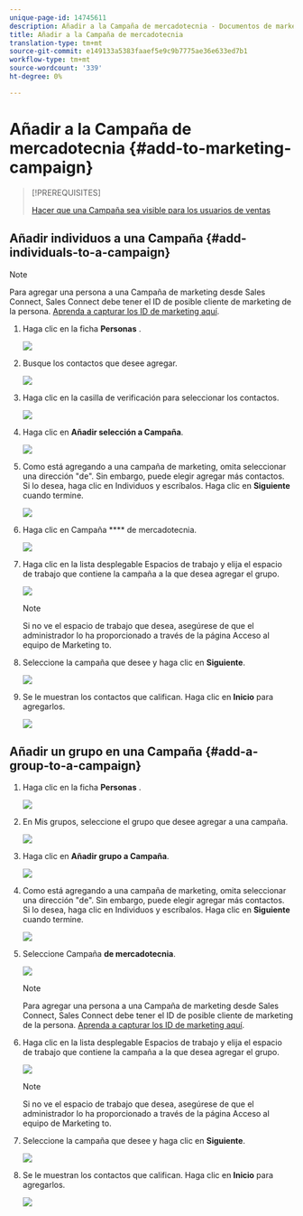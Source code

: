 ```yaml
---
unique-page-id: 14745611
description: Añadir a la Campaña de mercadotecnia - Documentos de marketing - Documentación del producto
title: Añadir a la Campaña de mercadotecnia
translation-type: tm+mt
source-git-commit: e149133a5383faaef5e9c9b7775ae36e633ed7b1
workflow-type: tm+mt
source-wordcount: '339'
ht-degree: 0%

---
```



# Añadir a la Campaña de mercadotecnia {#add-to-marketing-campaign}

>[!PREREQUISITES]
>
>[Hacer que una Campaña sea visible para los usuarios de ventas](http://docs.marketo.com/x/NwDh)

## Añadir individuos a una Campaña {#add-individuals-to-a-campaign}

>[!NOTE]
>
>Para agregar una persona a una Campaña de marketing desde Sales Connect, Sales Connect debe tener el ID de posible cliente de marketing de la persona. [Aprenda a capturar los ID de marketing aquí](http://docs.marketo.com/x/CQXLAQ).

1. Haga clic en la ficha **Personas** .

   ![](assets/one-3.png)

1. Busque los contactos que desee agregar.

   ![](assets/two-3.png)

1. Haga clic en la casilla de verificación para seleccionar los contactos.

   ![](assets/three-3.png)

1. Haga clic en **Añadir selección a Campaña**.

   ![](assets/four-3.png)

1. Como está agregando a una campaña de marketing, omita seleccionar una dirección &quot;de&quot;. Sin embargo, puede elegir agregar más contactos. Si lo desea, haga clic en Individuos y escríbalos. Haga clic en **Siguiente** cuando termine.

   ![](assets/five-2.png)

1. Haga clic en Campaña **** de mercadotecnia.

   ![](assets/six-1.png)

1. Haga clic en la lista desplegable Espacios de trabajo y elija el espacio de trabajo que contiene la campaña a la que desea agregar el grupo.

   ![](assets/seven-1.png)

   >[!NOTE]
   >
   >Si no ve el espacio de trabajo que desea, asegúrese de que el administrador lo ha proporcionado a través de la página Acceso al equipo de Marketing to.

1. Seleccione la campaña que desee y haga clic en **Siguiente**.

   ![](assets/eight.png)

1. Se le muestran los contactos que califican. Haga clic en **Inicio** para agregarlos.

   ![](assets/nine.png)

## Añadir un grupo en una Campaña {#add-a-group-to-a-campaign}

1. Haga clic en la ficha **Personas** .

   ![](assets/one-3.png)

1. En Mis grupos, seleccione el grupo que desee agregar a una campaña.

   ![](assets/eleven.png)

1. Haga clic en **Añadir grupo a Campaña**.

   ![](assets/twelve.png)

1. Como está agregando a una campaña de marketing, omita seleccionar una dirección &quot;de&quot;. Sin embargo, puede elegir agregar más contactos. Si lo desea, haga clic en Individuos y escríbalos. Haga clic en **Siguiente** cuando termine.

   ![](assets/thirteen.png)

1. Seleccione Campaña **de mercadotecnia**.

   ![](assets/six-1.png)

   >[!NOTE]
   >
   >Para agregar una persona a una Campaña de marketing desde Sales Connect, Sales Connect debe tener el ID de posible cliente de marketing de la persona. [Aprenda a capturar los ID de marketing aquí](http://docs.marketo.com/x/CQXLAQ).

1. Haga clic en la lista desplegable Espacios de trabajo y elija el espacio de trabajo que contiene la campaña a la que desea agregar el grupo.

   ![](assets/seven-1.png)

   >[!NOTE]
   >
   >Si no ve el espacio de trabajo que desea, asegúrese de que el administrador lo ha proporcionado a través de la página Acceso al equipo de Marketing to.

1. Seleccione la campaña que desee y haga clic en **Siguiente**.

   ![](assets/eight.png)

1. Se le muestran los contactos que califican. Haga clic en **Inicio** para agregarlos.

   ![](assets/nine.png)

